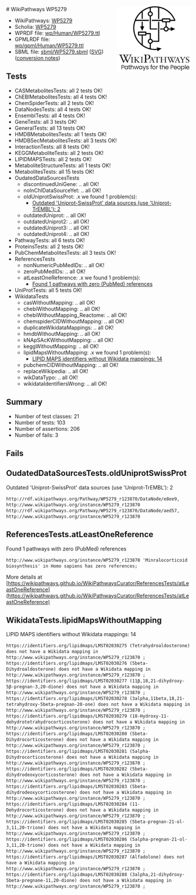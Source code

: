 <img style="float: right; width: 200px" src="../logo.png" />
# WikiPathways WP5279

* WikiPathways: [WP5279](https://identifiers.org/wikipathways:WP5279)
* Scholia: [WP5279](https://scholia.toolforge.org/wikipathways/WP5279)
* WPRDF file: [wp/Human/WP5279.ttl](../wp/Human/WP5279.ttl)
* GPMLRDF file: [wp/gpml/Human/WP5279.ttl](../wp/gpml/Human/WP5279.ttl)
* SBML file: [sbml/WP5279.sbml](../sbml/WP5279.sbml) ([SVG](../sbml/WP5279.svg)) ([conversion notes](../sbml/WP5279.txt))

## Tests
* CASMetabolitesTests: all 2 tests OK!
* ChEBIMetabolitesTests: all 4 tests OK!
* ChemSpiderTests: all 2 tests OK!
* DataNodesTests: all 4 tests OK!
* EnsemblTests: all 4 tests OK!
* GeneTests: all 3 tests OK!
* GeneralTests: all 13 tests OK!
* HMDBMetabolitesTests: all 1 tests OK!
* HMDBSecMetabolitesTests: all 3 tests OK!
* InteractionTests: all 8 tests OK!
* KEGGMetaboliteTests: all 2 tests OK!
* LIPIDMAPSTests: all 2 tests OK!
* MetaboliteStructureTests: all 1 tests OK!
* MetabolitesTests: all 15 tests OK!
* OudatedDataSourcesTests
    * discontinuedUniGene: .. all OK!
    * noInChIDataSourceYet: .. all OK!
    * oldUniprotSwissProt: .x we found 1 problem(s):
        * [Outdated 'Uniprot-SwissProt' data sources (use 'Uniprot-TrEMBL'): 2](#710a2667)
    * outdatedUniprot: .. all OK!
    * outdatedUniprot2: .. all OK!
    * outdatedUniprot3: .. all OK!
    * outdatedUniprot4: .. all OK!
* PathwayTests: all 6 tests OK!
* ProteinsTests: all 2 tests OK!
* PubChemMetabolitesTests: all 3 tests OK!
* ReferencesTests
    * nonNumericPubMedIDs: .. all OK!
    * zeroPubMedIDs: .. all OK!
    * atLeastOneReference: .x we found 1 problem(s):
        * [Found 1 pathways with zero (PubMed) references](#d0a459f0)
* UniProtTests: all 5 tests OK!
* WikidataTests
    * casWithoutMapping: .. all OK!
    * chebiWithoutMapping: .. all OK!
    * chebiWithoutMapping_Reactome: .. all OK!
    * chemspiderCIDWithoutMapping: .. all OK!
    * duplicateWikidataMappings: .. all OK!
    * hmdbWithoutMapping: .. all OK!
    * kNApSAcKWithoutMapping: .. all OK!
    * keggWithoutMapping: .. all OK!
    * lipidMapsWithoutMapping: .x we found 1 problem(s):
        * [LIPID MAPS identifiers without Wikidata mappings: 14](#41c16d13)
    * pubchemCIDWithoutMapping: .. all OK!
    * replaceWikipedia: .. all OK!
    * wikDataTypo: .. all OK!
    * wikidataIdentifiersWrong: .. all OK!


## Summary

* Number of test classes: 21
* Number of tests: 103
* Number of assertions: 206
* Number of fails: 3

## Fails

<a name="710a2667" />

## OudatedDataSourcesTests.oldUniprotSwissProt

Outdated 'Uniprot-SwissProt' data sources (use 'Uniprot-TrEMBL'): 2
```
http://rdf.wikipathways.org/Pathway/WP5279_r123870/DataNode/e8ee9, http://www.wikipathways.org/instance/WP5279_r123870
http://rdf.wikipathways.org/Pathway/WP5279_r123870/DataNode/aed57, http://www.wikipathways.org/instance/WP5279_r123870
```

<a name="d0a459f0" />

## ReferencesTests.atLeastOneReference

Found 1 pathways with zero (PubMed) references
```
http://www.wikipathways.org/instance/WP5279_r123870 'Minralocorticoid biosynthesis' in Homo sapiens has zero references; 
```

More details at [https://wikipathways.github.io/WikiPathwaysCurator/ReferencesTests/atLeastOneReference](https://wikipathways.github.io/WikiPathwaysCurator/ReferencesTests/atLeastOneReference)

<a name="41c16d13" />

## WikidataTests.lipidMapsWithoutMapping

LIPID MAPS identifiers without Wikidata mappings: 14
```
https://identifiers.org/lipidmaps/LMST02030275 (Tetrahydroaldosterone) does not have a Wikidata mapping in http://www.wikipathways.org/instance/WP5279_r123870 ; 
https://identifiers.org/lipidmaps/LMST02030276 (5beta-Dihydroaldosterone) does not have a Wikidata mapping in http://www.wikipathways.org/instance/WP5279_r123870 ; 
https://identifiers.org/lipidmaps/LMST02030277 (11β,18,21-dihydroxy-5β-pregnan-3,20-dione) does not have a Wikidata mapping in http://www.wikipathways.org/instance/WP5279_r123870 ; 
https://identifiers.org/lipidmaps/LMST02030278 (3alpha,11beta,18,21-tetrahydroxy-5beta-pregnan-20-one) does not have a Wikidata mapping in http://www.wikipathways.org/instance/WP5279_r123870 ; 
https://identifiers.org/lipidmaps/LMST02030279 (18-Hydroxy-11-dehydrotetrahydrocorticosterone) does not have a Wikidata mapping in http://www.wikipathways.org/instance/WP5279_r123870 ; 
https://identifiers.org/lipidmaps/LMST02030280 (5beta-Dihydrocorticosterone) does not have a Wikidata mapping in http://www.wikipathways.org/instance/WP5279_r123870 ; 
https://identifiers.org/lipidmaps/LMST02030281 (5alpha-Dihydrocorticosterone) does not have a Wikidata mapping in http://www.wikipathways.org/instance/WP5279_r123870 ; 
https://identifiers.org/lipidmaps/LMST02030282 (5beta-dihydrodeoxycorticosterone) does not have a Wikidata mapping in http://www.wikipathways.org/instance/WP5279_r123870 ; 
https://identifiers.org/lipidmaps/LMST02030283 (5beta-dihydrodeoxycorticosterone) does not have a Wikidata mapping in http://www.wikipathways.org/instance/WP5279_r123870 ; 
https://identifiers.org/lipidmaps/LMST02030284 (11-Dehydrocorticosterone) does not have a Wikidata mapping in http://www.wikipathways.org/instance/WP5279_r123870 ; 
https://identifiers.org/lipidmaps/LMST02030285 (5beta-pregnan-21-ol-3,11,20-trione) does not have a Wikidata mapping in http://www.wikipathways.org/instance/WP5279_r123870 ; 
https://identifiers.org/lipidmaps/LMST02030286 (5alpha-pregnan-21-ol-3,11,20-trione) does not have a Wikidata mapping in http://www.wikipathways.org/instance/WP5279_r123870 ; 
https://identifiers.org/lipidmaps/LMST02030287 (Alfadolone) does not have a Wikidata mapping in http://www.wikipathways.org/instance/WP5279_r123870 ; 
https://identifiers.org/lipidmaps/LMST02030288 (3alpha,21-dihydroxy-5beta-pregnane-11,20-dione) does not have a Wikidata mapping in http://www.wikipathways.org/instance/WP5279_r123870 ; 
```

